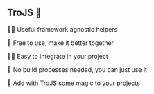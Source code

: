 ## TroJS 🎠

🙋‍♀️ Useful framework agnostic helpers

🌈 Free to use, make it better together

👩‍💻 Easy to integrate in your project

🍿 No build processes needed, you can just use it

🧙 Add with TroJS some magic to your projects
